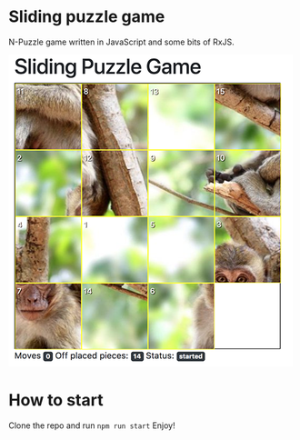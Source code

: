 # Sliding puzzle game

N-Puzzle game written in JavaScript and some bits of RxJS.

![npuzzle demo image](https://raw.githubusercontent.com/Senseye/sliding-puzzle-game/master/demo.png)

# How to start
Clone the repo and run `npm run start`
Enjoy!
